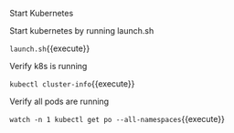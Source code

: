 Start Kubernetes


Start kubernetes by running launch.sh

`launch.sh`{{execute}}

Verify k8s is running

`kubectl cluster-info`{{execute}}


Verify all pods are running

`watch -n 1 kubectl get po --all-namespaces`{{execute}}

